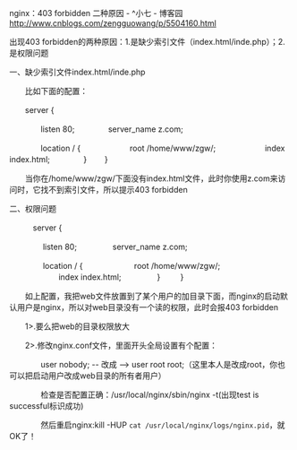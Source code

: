 

nginx：403 forbidden 二种原因 - ^小七 - 博客园 
http://www.cnblogs.com/zengguowang/p/5504160.html

出现403 forbidden的两种原因：1.是缺少索引文件（index.html/inde.php）；2.是权限问题

一、缺少索引文件index.html/inde.php

　　比如下面的配置：

　　server {

　　　　listen 80;
　　　　server_name z.com;

　　　　location / {
　　　　　　root /home/www/zgw/;
　　　　　　index index.html;
　　　　}
　　}

　　当你在/home/www/zgw/下面没有index.html文件，此时你使用z.com来访问时，它找不到索引文件，所以提示403  forbidden

二、权限问题

　　　server {

　　　　  listen 80;
　　　　  server_name z.com;

　　　　  location / {
　　　　　　  root /home/www/zgw/;
　　　　　　  index index.html;
　　　　  }
　　  }

　　如上配置，我把web文件放置到了某个用户的加目录下面，而nginx的启动默认用户是nginx，所以对web目录没有一个读的权限，此时会报403  forbidden

　　1>.要么把web的目录权限放大

　　2>.修改nginx.conf文件，里面开头全局设置有个配置：

　　　　user  nobody; -- 改成 --> user  root root;（这里本人是改成root，你也可以把启动用户改成web目录的所有者用户）

　　　　检查是否配置正确：/usr/local/nginx/sbin/nginx -t(出现test is successful标识成功)

　　　　然后重启nginx:kill -HUP `cat /usr/local/nginx/logs/nginx.pid`，就OK了！